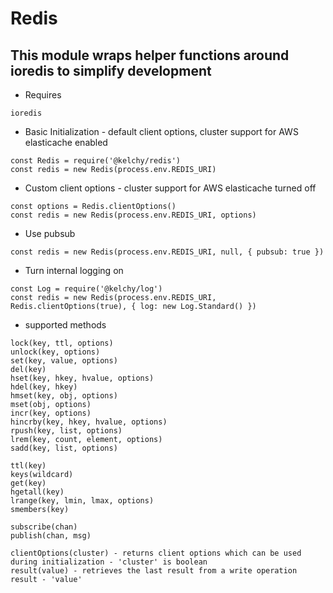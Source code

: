 # Redis

## This module wraps helper functions around ioredis to simplify development 

- Requires
```
ioredis
```

- Basic Initialization - default client options, cluster support for AWS elasticache enabled
```
const Redis = require('@kelchy/redis')
const redis = new Redis(process.env.REDIS_URI)
```
- Custom client options - cluster support for AWS elasticache turned off
```
const options = Redis.clientOptions()
const redis = new Redis(process.env.REDIS_URI, options)
```
- Use pubsub 
```
const redis = new Redis(process.env.REDIS_URI, null, { pubsub: true })
```
- Turn internal logging on
```
const Log = require('@kelchy/log')
const redis = new Redis(process.env.REDIS_URI, Redis.clientOptions(true), { log: new Log.Standard() })
```

- supported methods
```
lock(key, ttl, options)
unlock(key, options)
set(key, value, options)
del(key)
hset(key, hkey, hvalue, options)
hdel(key, hkey)
hmset(key, obj, options)
mset(obj, options)
incr(key, options)
hincrby(key, hkey, hvalue, options)
rpush(key, list, options)
lrem(key, count, element, options)
sadd(key, list, options)

ttl(key)
keys(wildcard)
get(key)
hgetall(key)
lrange(key, lmin, lmax, options)
smembers(key)

subscribe(chan)
publish(chan, msg)

clientOptions(cluster) - returns client options which can be used during initialization - 'cluster' is boolean
result(value) - retrieves the last result from a write operation result - 'value'
```
